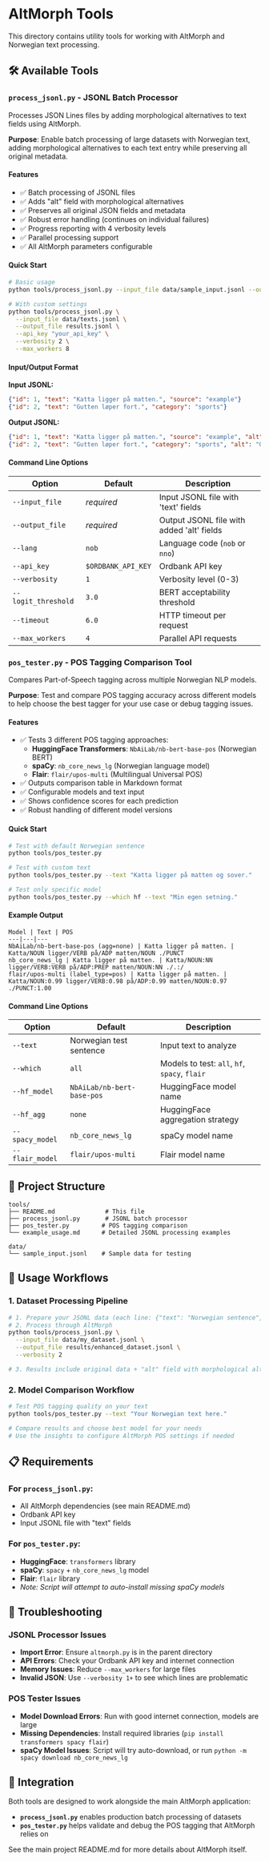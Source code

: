 # AltMorph Tools

This directory contains utility tools for working with AltMorph and Norwegian text processing.

## 🛠️ Available Tools

### `process_jsonl.py` - JSONL Batch Processor

Processes JSON Lines files by adding morphological alternatives to text fields using AltMorph.

**Purpose**: Enable batch processing of large datasets with Norwegian text, adding morphological alternatives to each text entry while preserving all original metadata.

#### Features
- ✅ Batch processing of JSONL files
- ✅ Adds "alt" field with morphological alternatives
- ✅ Preserves all original JSON fields and metadata
- ✅ Robust error handling (continues on individual failures)
- ✅ Progress reporting with 4 verbosity levels
- ✅ Parallel processing support
- ✅ All AltMorph parameters configurable

#### Quick Start
```bash
# Basic usage
python tools/process_jsonl.py --input_file data/sample_input.jsonl --output_file output.jsonl

# With custom settings
python tools/process_jsonl.py \
  --input_file data/texts.jsonl \
  --output_file results.jsonl \
  --api_key "your_api_key" \
  --verbosity 2 \
  --max_workers 8
```

#### Input/Output Format
**Input JSONL:**
```json
{"id": 1, "text": "Katta ligger på matten.", "source": "example"}
{"id": 2, "text": "Gutten løper fort.", "category": "sports"}
```

**Output JSONL:**
```json
{"id": 1, "text": "Katta ligger på matten.", "source": "example", "alt": "{Katta, Katten} ligger på {matten, matta}."}
{"id": 2, "text": "Gutten løper fort.", "category": "sports", "alt": "Gutten løper fort."}
```

#### Command Line Options
| Option | Default | Description |
|--------|---------|-------------|
| `--input_file` | *required* | Input JSONL file with 'text' fields |
| `--output_file` | *required* | Output JSONL file with added 'alt' fields |
| `--lang` | `nob` | Language code (`nob` or `nno`) |
| `--api_key` | `$ORDBANK_API_KEY` | Ordbank API key |
| `--verbosity` | `1` | Verbosity level (0-3) |
| `--logit_threshold` | `3.0` | BERT acceptability threshold |
| `--timeout` | `6.0` | HTTP timeout per request |
| `--max_workers` | `4` | Parallel API requests |

### `pos_tester.py` - POS Tagging Comparison Tool  

Compares Part-of-Speech tagging across multiple Norwegian NLP models.

**Purpose**: Test and compare POS tagging accuracy across different models to help choose the best tagger for your use case or debug tagging issues.

#### Features
- ✅ Tests 3 different POS tagging approaches:
  - **HuggingFace Transformers**: `NbAiLab/nb-bert-base-pos` (Norwegian BERT)
  - **spaCy**: `nb_core_news_lg` (Norwegian language model)
  - **Flair**: `flair/upos-multi` (Multilingual Universal POS)
- ✅ Outputs comparison table in Markdown format
- ✅ Configurable models and text input
- ✅ Shows confidence scores for each prediction
- ✅ Robust handling of different model versions

#### Quick Start
```bash
# Test with default Norwegian sentence
python tools/pos_tester.py

# Test with custom text
python tools/pos_tester.py --text "Katta ligger på matten og sover."

# Test only specific model
python tools/pos_tester.py --which hf --text "Min egen setning."
```

#### Example Output
```
Model | Text | POS
---|---|---
NbAiLab/nb-bert-base-pos (agg=none) | Katta ligger på matten. | Katta/NOUN ligger/VERB på/ADP matten/NOUN ./PUNCT
nb_core_news_lg | Katta ligger på matten. | Katta/NOUN:NN ligger/VERB:VERB på/ADP:PREP matten/NOUN:NN ./.:/
flair/upos-multi (label_type=pos) | Katta ligger på matten. | Katta/NOUN:0.99 ligger/VERB:0.98 på/ADP:0.99 matten/NOUN:0.97 ./PUNCT:1.00
```

#### Command Line Options  
| Option | Default | Description |
|--------|---------|-------------|
| `--text` | Norwegian test sentence | Input text to analyze |
| `--which` | `all` | Models to test: `all`, `hf`, `spacy`, `flair` |
| `--hf_model` | `NbAiLab/nb-bert-base-pos` | HuggingFace model name |
| `--hf_agg` | `none` | HuggingFace aggregation strategy |
| `--spacy_model` | `nb_core_news_lg` | spaCy model name |
| `--flair_model` | `flair/upos-multi` | Flair model name |

## 📁 Project Structure

```
tools/
├── README.md              # This file
├── process_jsonl.py       # JSONL batch processor  
├── pos_tester.py         # POS tagging comparison
└── example_usage.md      # Detailed JSONL processing examples

data/
└── sample_input.jsonl    # Sample data for testing
```

## 🚀 Usage Workflows

### 1. Dataset Processing Pipeline
```bash
# 1. Prepare your JSONL data (each line: {"text": "Norwegian sentence", ...})
# 2. Process through AltMorph
python tools/process_jsonl.py \
  --input_file data/my_dataset.jsonl \
  --output_file results/enhanced_dataset.jsonl \
  --verbosity 2

# 3. Results include original data + "alt" field with morphological alternatives
```

### 2. Model Comparison Workflow  
```bash
# Test POS tagging quality on your text
python tools/pos_tester.py --text "Your Norwegian text here."

# Compare results and choose best model for your needs
# Use the insights to configure AltMorph POS settings if needed
```

## 📋 Requirements

### For `process_jsonl.py`:
- All AltMorph dependencies (see main README.md)
- Ordbank API key
- Input JSONL file with "text" fields

### For `pos_tester.py`:
- **HuggingFace**: `transformers` library
- **spaCy**: `spacy` + `nb_core_news_lg` model  
- **Flair**: `flair` library
- *Note: Script will attempt to auto-install missing spaCy models*

## 🐛 Troubleshooting

### JSONL Processor Issues
- **Import Error**: Ensure `altmorph.py` is in the parent directory
- **API Errors**: Check your Ordbank API key and internet connection  
- **Memory Issues**: Reduce `--max_workers` for large files
- **Invalid JSON**: Use `--verbosity 1+` to see which lines are problematic

### POS Tester Issues
- **Model Download Errors**: Run with good internet connection, models are large
- **Missing Dependencies**: Install required libraries (`pip install transformers spacy flair`)
- **spaCy Model Issues**: Script will try auto-download, or run `python -m spacy download nb_core_news_lg`

## 🔗 Integration

Both tools are designed to work alongside the main AltMorph application:

- **`process_jsonl.py`** enables production batch processing of datasets
- **`pos_tester.py`** helps validate and debug the POS tagging that AltMorph relies on

See the main project README.md for more details about AltMorph itself.
